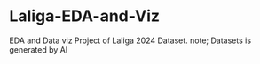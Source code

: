 # Laliga-EDA-and-Viz
EDA and Data viz Project of Laliga 2024 Dataset.
note; Datasets is generated by AI

